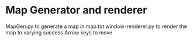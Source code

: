# Map Generator and renderer
MapGen.py to generate a map in map.txt
window-renderer.py to render the map to varying success
Arrow keys to move